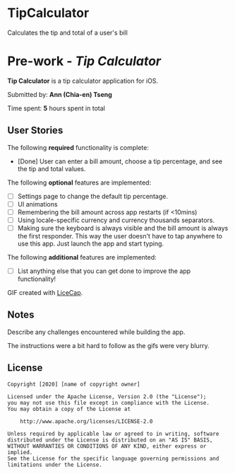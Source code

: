 # TipCalculator
Calculates the tip and total of a user's bill

# Pre-work - *Tip Calculator*

**Tip Calculator** is a tip calculator application for iOS.

Submitted by: **Ann (Chia-en) Tseng**

Time spent: **5** hours spent in total

## User Stories

The following **required** functionality is complete:

* [Done] User can enter a bill amount, choose a tip percentage, and see the tip and total values.

The following **optional** features are implemented:
* [ ] Settings page to change the default tip percentage.
* [ ] UI animations
* [ ] Remembering the bill amount across app restarts (if <10mins)
* [ ] Using locale-specific currency and currency thousands separators.
* [ ] Making sure the keyboard is always visible and the bill amount is always the first responder. This way the user doesn't have to tap anywhere to use this app. Just launch the app and start typing.

The following **additional** features are implemented:

- [ ] List anything else that you can get done to improve the app functionality!

GIF created with [LiceCap](http://www.cockos.com/licecap/).

## Notes

Describe any challenges encountered while building the app.

The instructions were a bit hard to follow as the gifs were very blurry.

## License

    Copyright [2020] [name of copyright owner]

    Licensed under the Apache License, Version 2.0 (the "License");
    you may not use this file except in compliance with the License.
    You may obtain a copy of the License at

        http://www.apache.org/licenses/LICENSE-2.0

    Unless required by applicable law or agreed to in writing, software
    distributed under the License is distributed on an "AS IS" BASIS,
    WITHOUT WARRANTIES OR CONDITIONS OF ANY KIND, either express or implied.
    See the License for the specific language governing permissions and
    limitations under the License.
